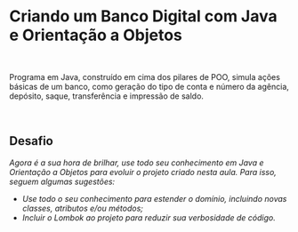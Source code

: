 <h1>Criando um Banco Digital com Java e Orientação a Objetos</h1>

<br />

<p>Programa em Java, construído em cima dos pilares de POO, simula ações básicas de um banco, como geração do tipo de conta e número da agência, depósito, saque, transferência e impressão de saldo.
</p>

<br />

<h2>Desafio</h2>

_Agora é a sua hora de brilhar, use todo seu conhecimento em Java e Orientação a Objetos para evoluir o projeto criado nesta aula. Para isso, seguem algumas sugestões:_

* _Use todo o seu conhecimento para estender o domínio, incluindo novas classes, atributos e/ou métodos;_
* _Incluir o Lombok ao projeto para reduzir sua verbosidade de código._

<br />
